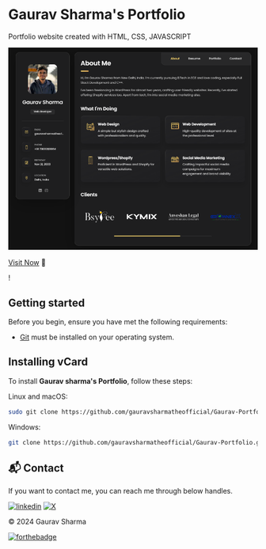 # Gaurav Sharma's Portfolio

Portfolio website created with HTML, CSS, JAVASCRIPT

![portfolio2](./website-demo-image/Screenshot_1.png)

[Visit Now](https://gauravsharmatheofficial.netlify.app/) 🚀

!

## Getting started

Before you begin, ensure you have met the following requirements:

- [Git](https://git-scm.com/downloads "Download Git") must be installed on your operating system.

## Installing vCard

To install **Gaurav sharma's Portfolio**, follow these steps:

Linux and macOS:

```bash
sudo git clone https://github.com/gauravsharmatheofficial/Gaurav-Portfolio.git
```

Windows:

```bash
git clone https://github.com/gauravsharmatheofficial/Gaurav-Portfolio.git
```

## 📬 Contact

If you want to contact me, you can reach me through below handles.

[![linkedin](https://img.shields.io/badge/LinkedIn-0077B5?style=for-the-badge&logo=linkedin&logoColor=white)](https://www.linkedin.com/in/gauravsharmatheofficial/)
[![X](https://img.shields.io/badge/X-000000?style=for-the-badge&logo=x&logoColor=white)](https://twitter.com/gauravsharmatwr)

© 2024 Gaurav Sharma

[![forthebadge](https://forthebadge.com/images/badges/built-with-love.svg)](https://forthebadge.com)
